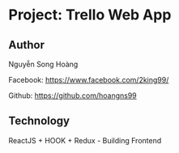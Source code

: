 # Project: Trello Web App

## Author 

Nguyễn Song Hoàng 

Facebook: https://www.facebook.com/2king99/

Github: https://github.com/hoangns99


## Technology 

ReactJS + HOOK + Redux - Building Frontend